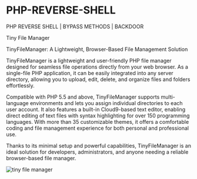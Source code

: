 # PHP-REVERSE-SHELL
PHP REVERSE SHELL | BYPASS METHODS | BACKDOOR

Tiny File Manager

TinyFileManager: A Lightweight, Browser-Based File Management Solution

TinyFileManager is a lightweight and user-friendly PHP file manager designed for seamless file operations directly from your web browser. As a single-file PHP application, it can be easily integrated into any server directory, allowing you to upload, edit, delete, and organize files and folders effortlessly.

Compatible with PHP 5.5 and above, TinyFileManager supports multi-language environments and lets you assign individual directories to each user account. It also features a built-in Cloud9-based text editor, enabling direct editing of text files with syntax highlighting for over 150 programming languages. With more than 35 customizable themes, it offers a comfortable coding and file management experience for both personal and professional use.

Thanks to its minimal setup and powerful capabilities, TinyFileManager is an ideal solution for developers, administrators, and anyone needing a reliable browser-based file manager.

![tiny file manager](https://raw.githubusercontent.com/prasathmani/tinyfilemanager/refs/heads/master/screenshot.gif)
